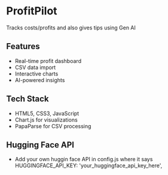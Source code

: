 # ProfitPilot
Tracks costs/profits and also gives tips using Gen AI 

## Features
- Real-time profit dashboard
- CSV data import
- Interactive charts
- AI-powered insights


## Tech Stack
- HTML5, CSS3, JavaScript
- Chart.js for visualizations
- PapaParse for CSV processing


## Hugging Face API
- Add your own huggin face API in config.js where it says HUGGINGFACE_API_KEY: 'your_huggingface_api_key_here',
